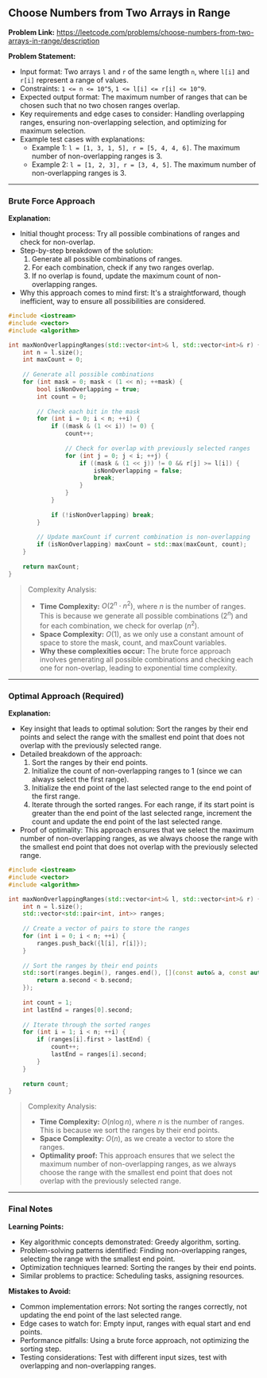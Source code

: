 ## Choose Numbers from Two Arrays in Range

**Problem Link:** https://leetcode.com/problems/choose-numbers-from-two-arrays-in-range/description

**Problem Statement:**
- Input format: Two arrays `l` and `r` of the same length `n`, where `l[i]` and `r[i]` represent a range of values.
- Constraints: `1 <= n <= 10^5`, `1 <= l[i] <= r[i] <= 10^9`.
- Expected output format: The maximum number of ranges that can be chosen such that no two chosen ranges overlap.
- Key requirements and edge cases to consider: Handling overlapping ranges, ensuring non-overlapping selection, and optimizing for maximum selection.
- Example test cases with explanations:
  - Example 1: `l = [1, 3, 1, 5], r = [5, 4, 4, 6]`. The maximum number of non-overlapping ranges is 3.
  - Example 2: `l = [1, 2, 3], r = [3, 4, 5]`. The maximum number of non-overlapping ranges is 3.

---

### Brute Force Approach

**Explanation:**
- Initial thought process: Try all possible combinations of ranges and check for non-overlap.
- Step-by-step breakdown of the solution:
  1. Generate all possible combinations of ranges.
  2. For each combination, check if any two ranges overlap.
  3. If no overlap is found, update the maximum count of non-overlapping ranges.
- Why this approach comes to mind first: It's a straightforward, though inefficient, way to ensure all possibilities are considered.

```cpp
#include <iostream>
#include <vector>
#include <algorithm>

int maxNonOverlappingRanges(std::vector<int>& l, std::vector<int>& r) {
    int n = l.size();
    int maxCount = 0;
    
    // Generate all possible combinations
    for (int mask = 0; mask < (1 << n); ++mask) {
        bool isNonOverlapping = true;
        int count = 0;
        
        // Check each bit in the mask
        for (int i = 0; i < n; ++i) {
            if ((mask & (1 << i)) != 0) {
                count++;
                
                // Check for overlap with previously selected ranges
                for (int j = 0; j < i; ++j) {
                    if ((mask & (1 << j)) != 0 && r[j] >= l[i]) {
                        isNonOverlapping = false;
                        break;
                    }
                }
            }
            
            if (!isNonOverlapping) break;
        }
        
        // Update maxCount if current combination is non-overlapping
        if (isNonOverlapping) maxCount = std::max(maxCount, count);
    }
    
    return maxCount;
}
```

> Complexity Analysis:
> - **Time Complexity:** $O(2^n \cdot n^2)$, where $n$ is the number of ranges. This is because we generate all possible combinations ($2^n$) and for each combination, we check for overlap ($n^2$).
> - **Space Complexity:** $O(1)$, as we only use a constant amount of space to store the mask, count, and maxCount variables.
> - **Why these complexities occur:** The brute force approach involves generating all possible combinations and checking each one for non-overlap, leading to exponential time complexity.

---

### Optimal Approach (Required)

**Explanation:**
- Key insight that leads to optimal solution: Sort the ranges by their end points and select the range with the smallest end point that does not overlap with the previously selected range.
- Detailed breakdown of the approach:
  1. Sort the ranges by their end points.
  2. Initialize the count of non-overlapping ranges to 1 (since we can always select the first range).
  3. Initialize the end point of the last selected range to the end point of the first range.
  4. Iterate through the sorted ranges. For each range, if its start point is greater than the end point of the last selected range, increment the count and update the end point of the last selected range.
- Proof of optimality: This approach ensures that we select the maximum number of non-overlapping ranges, as we always choose the range with the smallest end point that does not overlap with the previously selected range.

```cpp
#include <iostream>
#include <vector>
#include <algorithm>

int maxNonOverlappingRanges(std::vector<int>& l, std::vector<int>& r) {
    int n = l.size();
    std::vector<std::pair<int, int>> ranges;
    
    // Create a vector of pairs to store the ranges
    for (int i = 0; i < n; ++i) {
        ranges.push_back({l[i], r[i]});
    }
    
    // Sort the ranges by their end points
    std::sort(ranges.begin(), ranges.end(), [](const auto& a, const auto& b) {
        return a.second < b.second;
    });
    
    int count = 1;
    int lastEnd = ranges[0].second;
    
    // Iterate through the sorted ranges
    for (int i = 1; i < n; ++i) {
        if (ranges[i].first > lastEnd) {
            count++;
            lastEnd = ranges[i].second;
        }
    }
    
    return count;
}
```

> Complexity Analysis:
> - **Time Complexity:** $O(n \log n)$, where $n$ is the number of ranges. This is because we sort the ranges by their end points.
> - **Space Complexity:** $O(n)$, as we create a vector to store the ranges.
> - **Optimality proof:** This approach ensures that we select the maximum number of non-overlapping ranges, as we always choose the range with the smallest end point that does not overlap with the previously selected range.

---

### Final Notes

**Learning Points:**
- Key algorithmic concepts demonstrated: Greedy algorithm, sorting.
- Problem-solving patterns identified: Finding non-overlapping ranges, selecting the range with the smallest end point.
- Optimization techniques learned: Sorting the ranges by their end points.
- Similar problems to practice: Scheduling tasks, assigning resources.

**Mistakes to Avoid:**
- Common implementation errors: Not sorting the ranges correctly, not updating the end point of the last selected range.
- Edge cases to watch for: Empty input, ranges with equal start and end points.
- Performance pitfalls: Using a brute force approach, not optimizing the sorting step.
- Testing considerations: Test with different input sizes, test with overlapping and non-overlapping ranges.